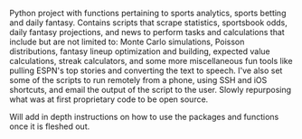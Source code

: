 Python project with functions pertaining to sports analytics, sports betting and daily fantasy. Contains scripts that scrape statistics, sportsbook odds, daily fantasy projections, and news to perform tasks and calculations that include but are not limited to: Monte Carlo simulations, Poisson distributions, fantasy lineup optimization and building, expected value calculations, streak calculators, and some more miscellaneous fun tools like pulling ESPN's top stories and converting the text to speech. I've also set some of the scripts to run remotely from a phone, using SSH and iOS shortcuts, and email the output of the script to the user. Slowly repurposing what was at first proprietary code to be open source.

Will add in depth instructions on how to use the packages and functions once it is fleshed out.
